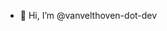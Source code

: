 - 👋 Hi, I’m @vanvelthoven-dot-dev

<!---
vanvelthoven-dot-dev/vanvelthoven-dot-dev is a ✨ special ✨ repository because its `README.md` (this file) appears on your GitHub profile.
You can click the Preview link to take a look at your changes.
--->
